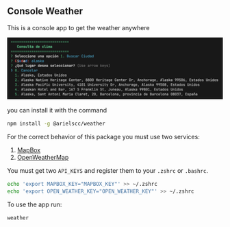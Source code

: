 ## Console Weather

This is a console app to get the weather anywhere

![todo app](./public/weather-example.png)

you can install it with the command

```bash
npm install -g @arielscc/weather
```

For the correct behavior of this package you must use two services:

1. [MapBox](https://www.mapbox.com/)
2. [OpenWeatherMap](https://openweathermap.org/)

You must get two `API_KEYS` and register them to your `.zshrc` or `.bashrc`.

```bash
echo 'export MAPBOX_KEY="MAPBOX_KEY"' >> ~/.zshrc
echo 'export OPEN_WEATHER_KEY="OPEN_WEATHER_KEY"' >> ~/.zshrc
```

To use the app run:

```bash
weather
```
